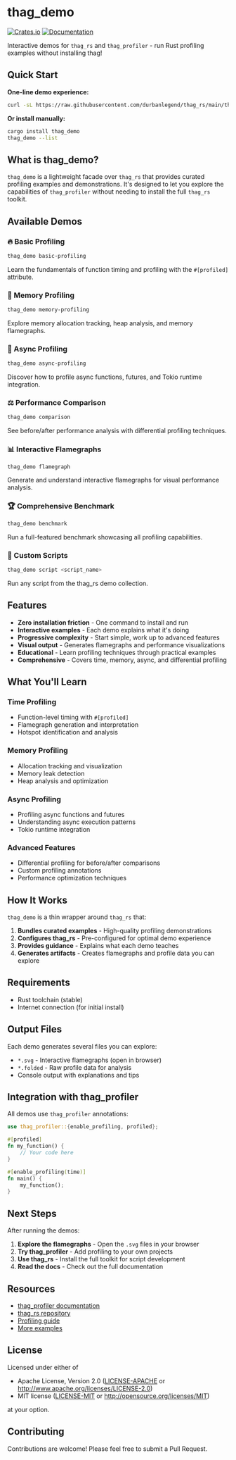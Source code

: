# thag_demo

[![Crates.io](https://img.shields.io/crates/v/thag_demo.svg)](https://crates.io/crates/thag_demo)
[![Documentation](https://docs.rs/thag_demo/badge.svg)](https://docs.rs/thag_demo)

Interactive demos for `thag_rs` and `thag_profiler` - run Rust profiling examples without installing thag!

## Quick Start

**One-line demo experience:**

```bash
curl -sL https://raw.githubusercontent.com/durbanlegend/thag_rs/main/thag_demo/install_and_demo.sh | bash
```

**Or install manually:**

```bash
cargo install thag_demo
thag_demo --list
```

## What is thag_demo?

`thag_demo` is a lightweight facade over `thag_rs` that provides curated profiling examples and demonstrations. It's designed to let you explore the capabilities of `thag_profiler` without needing to install the full `thag_rs` toolkit.

## Available Demos

### 🔥 Basic Profiling
```bash
thag_demo basic-profiling
```
Learn the fundamentals of function timing and profiling with the `#[profiled]` attribute.

### 🧠 Memory Profiling
```bash
thag_demo memory-profiling
```
Explore memory allocation tracking, heap analysis, and memory flamegraphs.

### 🚀 Async Profiling
```bash
thag_demo async-profiling
```
Discover how to profile async functions, futures, and Tokio runtime integration.

### ⚖️ Performance Comparison
```bash
thag_demo comparison
```
See before/after performance analysis with differential profiling techniques.

### 📊 Interactive Flamegraphs
```bash
thag_demo flamegraph
```
Generate and understand interactive flamegraphs for visual performance analysis.

### 🏆 Comprehensive Benchmark
```bash
thag_demo benchmark
```
Run a full-featured benchmark showcasing all profiling capabilities.

### 📝 Custom Scripts
```bash
thag_demo script <script_name>
```
Run any script from the thag_rs demo collection.

## Features

- **Zero installation friction** - One command to install and run
- **Interactive examples** - Each demo explains what it's doing
- **Progressive complexity** - Start simple, work up to advanced features
- **Visual output** - Generates flamegraphs and performance visualizations
- **Educational** - Learn profiling techniques through practical examples
- **Comprehensive** - Covers time, memory, async, and differential profiling

## What You'll Learn

### Time Profiling
- Function-level timing with `#[profiled]`
- Flamegraph generation and interpretation
- Hotspot identification and analysis

### Memory Profiling
- Allocation tracking and visualization
- Memory leak detection
- Heap analysis and optimization

### Async Profiling
- Profiling async functions and futures
- Understanding async execution patterns
- Tokio runtime integration

### Advanced Features
- Differential profiling for before/after comparisons
- Custom profiling annotations
- Performance optimization techniques

## How It Works

`thag_demo` is a thin wrapper around `thag_rs` that:

1. **Bundles curated examples** - High-quality profiling demonstrations
2. **Configures thag_rs** - Pre-configured for optimal demo experience  
3. **Provides guidance** - Explains what each demo teaches
4. **Generates artifacts** - Creates flamegraphs and profile data you can explore

## Requirements

- Rust toolchain (stable)
- Internet connection (for initial install)

## Output Files

Each demo generates several files you can explore:

- `*.svg` - Interactive flamegraphs (open in browser)
- `*.folded` - Raw profile data for analysis
- Console output with explanations and tips

## Integration with thag_profiler

All demos use `thag_profiler` annotations:

```rust
use thag_profiler::{enable_profiling, profiled};

#[profiled]
fn my_function() {
    // Your code here
}

#[enable_profiling(time)]
fn main() {
    my_function();
}
```

## Next Steps

After running the demos:

1. **Explore the flamegraphs** - Open the `.svg` files in your browser
2. **Try thag_profiler** - Add profiling to your own projects
3. **Use thag_rs** - Install the full toolkit for script development
4. **Read the docs** - Check out the full documentation

## Resources

- [thag_profiler documentation](https://docs.rs/thag_profiler)
- [thag_rs repository](https://github.com/durbanlegend/thag_rs)
- [Profiling guide](https://github.com/durbanlegend/thag_rs/blob/main/thag_profiler/README.md)
- [More examples](https://github.com/durbanlegend/thag_rs/tree/main/demo)

## License

Licensed under either of

- Apache License, Version 2.0 ([LICENSE-APACHE](LICENSE-APACHE) or http://www.apache.org/licenses/LICENSE-2.0)
- MIT license ([LICENSE-MIT](LICENSE-MIT) or http://opensource.org/licenses/MIT)

at your option.

## Contributing

Contributions are welcome! Please feel free to submit a Pull Request.